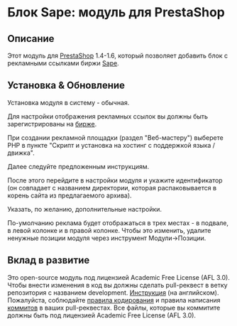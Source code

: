 Блок Sape: модуль для PrestaShop
======

Описание
------------
Этот модуль для [PrestaShop][4] 1.4-1.6, который позволяет добавить блок с рекламными ссылками биржи [Sape][6].

Установка & Обновление
------------
Установка модуля в систему - обычная.

Для настройки отображения рекламных ссылок вы должны быть зарегистрированы на [бирже][6].

При создании рекламной площадки (раздел "Веб-мастеру") выберете PHP в пункте "Скрипт и установка на хостинг с поддержкой языка / движка".

Далее следуйте предложенным инструкциям.

После этого перейдите в настройки модуля и укажите идентификатор (он совпадает с названием директории, которая распаковывается в корень сайта из предлагаемого архива).

Указать, по желанию, дополнительные настройки.

По-умолчанию реклама будет отображаться в трех местах - в подвале, в левой колонке и в правой колонке.
Чтобы это изменить, удалите ненужные позиции модуля через инструмент Модули->Позиции.

Вклад в развитие
------------
Это open-source модуль под лицензией Academic Free License (AFL 3.0).
Чтобы внести изменения в код вы должны сделать pull-реквест в ветку репозитория с названием development. [Инструкция][1] (на английском).
Пожалуйста, соблюдайте [правила кодирования][2] и правила написания [коммитов][3] в ваших pull-реквестах.
Все файлы, которые вы коммитите должны быть под лицензией Academic Free License (AFL 3.0).

[1]: https://help.github.com/articles/using-pull-requests/
[2]: http://doc.prestashop.com/display/PS15/Coding+Standards
[3]: http://doc.prestashop.com/display/PS15/How+to+write+a+commit+message
[4]: http://prestashop.com/
[6]: http://www.sape.ru/r.rTYnEaMVRz.php
